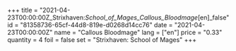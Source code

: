+++
title = "2021-04-23T00:00:00Z_Strixhaven:_School_of_Mages_Callous_Bloodmage_[en]_false"
id = "81358736-65cf-44d8-819e-d0268d14cc76"
date = "2021-04-23T00:00:00Z"
name = "Callous Bloodmage"
lang = ["en"]
price = "0.33"
quantity = 4
foil = false
set = "Strixhaven: School of Mages"
+++
